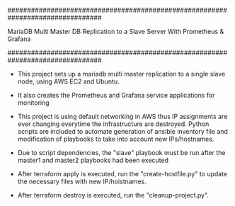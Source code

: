 ################################################################################

MariaDB Multi Master DB Replication to a Slave Server With Prometheus & Grafana

################################################################################

- This project sets up a mariadb multi master replication to a single slave node, using AWS EC2 and Ubuntu.

- It also creates the Prometheus and Grafana service applications for monitoring

- This project is using default networking in AWS thus IP assignments are ever changing everytime the infrastructure are destroyed.
Python scripts are included to automate generation of ansible inventory file and modification of playbooks to take into account new IPs/hostnames.

- Due to script dependencies, the "slave" playbook must be run after the master1 and master2 playbooks had been executed

- After terraform apply is executed, run the "create-hostfile.py" to update the necessary files with new IP/hoistnames.

- After terraform destroy is executed, run the "cleanup-project.py".

